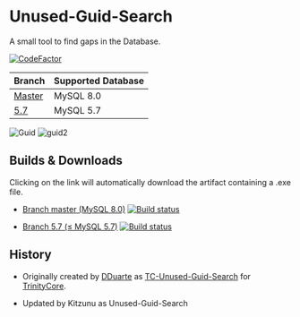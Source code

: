 # Unused-Guid-Search
A small tool to find gaps in the Database.

[![CodeFactor](https://www.codefactor.io/repository/github/kitzunu/unused-guid-search/badge)](https://www.codefactor.io/repository/github/kitzunu/unused-guid-search)

| Branch | Supported Database |
| :- | :- |
| [Master](https://github.com/Kitzunu/Unused-Guid-Search/tree/master) | MySQL 8.0 |
| [5.7](https://github.com/Kitzunu/Unused-Guid-Search/tree/5.7) | MySQL 5.7 |

![Guid](Guid.PNG)
![guid2](guid2.PNG)

## Builds & Downloads

Clicking on the link will automatically download the artifact containing a .exe file.

- [Branch master (MySQL 8.0)](https://ci.appveyor.com/api/projects/Kitzunu/unused-guid-search/artifacts/UnusedGuidSearcher/bin.zip?job=Configuration:%20Release&branch=master) [![Build status](https://ci.appveyor.com/api/projects/status/xquvtmysa27lek08/branch/master?svg=true)](https://ci.appveyor.com/project/Kitzunu/unused-guid-search/branch/master)

- [Branch 5.7 (≤ MySQL 5.7)](https://ci.appveyor.com/api/projects/Kitzunu/unused-guid-search/artifacts/UnusedGuidSearcher/bin.zip?job=Configuration:%20Release&branch=5.7) [![Build status](https://ci.appveyor.com/api/projects/status/xquvtmysa27lek08/branch/master?svg=true)](https://ci.appveyor.com/project/Kitzunu/unused-guid-search/branch/5.7)


## History

- Originally created by [DDuarte](https://github.com/Kitzunu/Unused-Guid-Search/commits?author=DDuarte) as [TC-Unused-Guid-Search](https://github.com/TrinityCore/TC-Unused-Guid-Search/commits/master) for [TrinityCore](https://github.com/TrinityCore/TrinityCore).

- Updated by Kitzunu as Unused-Guid-Search
